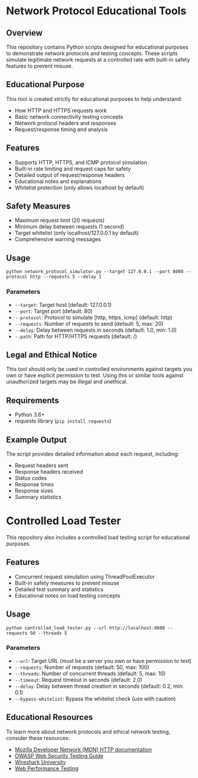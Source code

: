 # Network Protocol Educational Tools

## Overview
This repository contains Python scripts designed for educational purposes to demonstrate network protocols and testing concepts. These scripts simulate legitimate network requests at a controlled rate with built-in safety features to prevent misuse.

## Educational Purpose
This tool is created strictly for educational purposes to help understand:
- How HTTP and HTTPS requests work
- Basic network connectivity testing concepts
- Network protocol headers and responses
- Request/response timing and analysis

## Features
- Supports HTTP, HTTPS, and ICMP protocol simulation
- Built-in rate limiting and request caps for safety
- Detailed output of request/response headers
- Educational notes and explanations
- Whitelist protection (only allows localhost by default)

## Safety Measures
- Maximum request limit (20 requests)
- Minimum delay between requests (1 second)
- Target whitelist (only localhost/127.0.0.1 by default)
- Comprehensive warning messages

## Usage
```
python network_protocol_simulator.py --target 127.0.0.1 --port 8080 --protocol http --requests 5 --delay 1
```

### Parameters
- `--target`: Target host (default: 127.0.0.1)
- `--port`: Target port (default: 80)
- `--protocol`: Protocol to simulate [http, https, icmp] (default: http)
- `--requests`: Number of requests to send (default: 5, max: 20)
- `--delay`: Delay between requests in seconds (default: 1.0, min: 1.0)
- `--path`: Path for HTTP/HTTPS requests (default: /)

## Legal and Ethical Notice
This tool should only be used in controlled environments against targets you own or have explicit permission to test. Using this or similar tools against unauthorized targets may be illegal and unethical.

## Requirements
- Python 3.6+
- requests library (`pip install requests`)

## Example Output
The script provides detailed information about each request, including:
- Request headers sent
- Response headers received
- Status codes
- Response times
- Response sizes
- Summary statistics

# Controlled Load Tester

This repository also includes a controlled load testing script for educational purposes.

## Features
- Concurrent request simulation using ThreadPoolExecutor
- Built-in safety measures to prevent misuse
- Detailed test summary and statistics
- Educational notes on load testing concepts

## Usage
```
python controlled_load_tester.py --url http://localhost:8080 --requests 50 --threads 5
```

### Parameters
- `--url`: Target URL (must be a server you own or have permission to test)
- `--requests`: Number of requests (default: 50, max: 100)
- `--threads`: Number of concurrent threads (default: 5, max: 10)
- `--timeout`: Request timeout in seconds (default: 2.0)
- `--delay`: Delay between thread creation in seconds (default: 0.2, min: 0.1)
- `--bypass-whitelist`: Bypass the whitelist check (use with caution)

## Educational Resources
To learn more about network protocols and ethical network testing, consider these resources:
- [Mozilla Developer Network (MDN) HTTP documentation](https://developer.mozilla.org/en-US/docs/Web/HTTP)
- [OWASP Web Security Testing Guide](https://owasp.org/www-project-web-security-testing-guide/)
- [Wireshark University](https://www.wireshark.org/docs/)
- [Web Performance Testing](https://web.dev/articles/performance-measuring-tools)